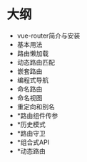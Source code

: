 # 大纲

- vue-router简介与安装
- 基本用法
- 路由懒加载
- 动态路由匹配
- 嵌套路由
- 编程式导航
- 命名路由
- 命名视图
- 重定向和别名
- *路由组件传参
- *历史模式
- *路由守卫
- *组合式API
- *动态路由
